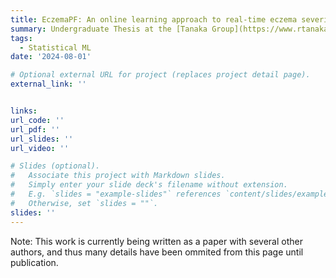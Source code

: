 ```yaml
---
title: EczemaPF: An online learning approach to real-time eczema severity prediction.
summary: Undergraduate Thesis at the [Tanaka Group](https://www.rtanakagroup.com/) (Imperial College London).
tags:
  - Statistical ML
date: '2024-08-01'

# Optional external URL for project (replaces project detail page).
external_link: ''


links:
url_code: ''
url_pdf: ''
url_slides: ''
url_video: ''

# Slides (optional).
#   Associate this project with Markdown slides.
#   Simply enter your slide deck's filename without extension.
#   E.g. `slides = "example-slides"` references `content/slides/example-slides.md`.
#   Otherwise, set `slides = ""`.
slides: ''
---
```

Note: This work is currently being written as a paper with several other authors, and thus many details have been ommited from this page until publication.